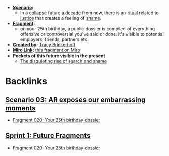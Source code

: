 - **[Scenario](<Scenario.md>):** 
    - In a [collapse](<collapse.md>) future [a decade](<a decade.md>) from now, there is an [ritual](<ritual.md>) related to [justice](<justice.md>) that creates a feeling of [shame](<shame.md>).
- **[Fragment](<Fragment.md>):** 
    - on your 25th birthday, a public dossier is compiled of everything offensive or controversial you've said or done. it's visible to potential employers, friends, partners etc.
- **[Created by](<Created by.md>):** [Tracy Brinkerhoff](<Tracy Brinkerhoff.md>)
- **[Miro Link](<Miro Link.md>):** [this fragment on Miro](https://miro.com/app/board/o9J_kpEmVVk=/?moveToWidget=3074457348849827848&cot=6)
- **Pockets of this future visible in the present**
    - [The disquieting rise of search and shame](https://www.newstatesman.com/science-tech/social-media/2017/11/disquieting-rise-search-and-shame)

# Backlinks
## [Scenario 03: AR exposes our embarrassing moments ](<Scenario 03: AR exposes our embarrassing moments .md>)
- [Fragment 020: Your 25th birthday dossier](<Fragment 020: Your 25th birthday dossier.md>)

## [Sprint 1: Future Fragments](<Sprint 1: Future Fragments.md>)
- [Fragment 020: Your 25th birthday dossier](<Fragment 020: Your 25th birthday dossier.md>)

